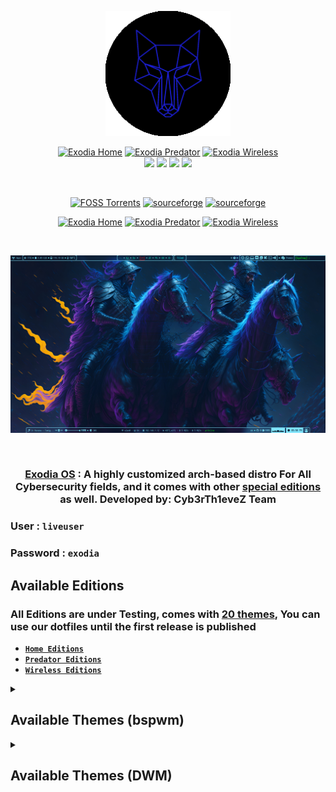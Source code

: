 <!-- LOGO -->

<p align="center">
  <a href="https://exodia-os.github.io/exodia-website/"><img src="https://github.com/Exodia-OS/.github/blob/e1ab4df119651217467731aef92f97226d5c193a/profile/GIFs/logos.gif" height="200" width="200" alt="Exodia"></a>
</p>

<!-- LOGO -->

<!-- shields -->

<p align="center">
  <a href="https://github.com/Exodia-OS/exodia-home-ISO" target="_blank"><img alt="Exodia Home" src="https://img.shields.io/github/issues/Exodia-OS/exodia-home-ISO?color=purple&style=for-the-badge"></a>
  <a href="https://github.com/Exodia-OS/exodia-predator-ISO" target="_blank"><img alt="Exodia Predator" src="https://img.shields.io/github/issues/Exodia-OS/exodia-predator-ISO?color=06CCD7&style=for-the-badge"></a>
  <a href="https://github.com/Exodia-OS/exodia-wireless-ISO" target="_blank"><img alt="Exodia Wireless" src="https://img.shields.io/github/issues/Exodia-OS/exodia-wireless-ISO?color=0078E3&style=for-the-badge"></a>

  
  <br/>
  
  <img src="https://img.shields.io/badge/Maintained%3F-Yes-deeppink?style=for-the-badge">
  <img src="https://img.shields.io/github/followers/Exodia-OS?style=for-the-badge&color=E070EF">
  <img src="https://img.shields.io/github/license/Exodia-OS/.github?style=for-the-badge&color=blueviolet">
  <img src="https://img.shields.io/github/stars/Exodia-OS?style=for-the-badge&color=2D0073">
  
</p>

<!-- shields -->

<!-- shields Download -->
  <br/>

<p align="center">
<a href="https://fosstorrents.com/distributions/exodia-os/" target="_blank"><img alt="FOSS Torrents" src="https://img.shields.io/badge/Download-FOSS%20Torrents-05122A?style=for-the-badge&color=5443B8"></a>
  <a href="https://sourceforge.net/projects/exodia-releases/files/" target="_blank"><img alt="sourceforge" src="https://img.shields.io/badge/Download-sourceforge-05122A?style=for-the-badge&color=FF6600"></a>
  <a href="https://mega.nz/folder/Uy4m3TpR#kRo4AMlQ4M0c_ZuM2leaig" target="_blank"><img alt="sourceforge" src="https://img.shields.io/badge/Download-MEGA-05122A?style=for-the-badge&color=DE040B"></a>
</p>

<p align="center">
  <a href="https://drive.google.com/file/d/187W3tQGvdGKPIHtuPNm6xDITaMq1ep5F/view?usp=share_link" target="_blank"><img alt="Exodia Home" src="https://img.shields.io/badge/Download-Home%20Edition-05122A?style=for-the-badge&color=purple"></a>
  <a href="https://drive.google.com/file/d/1sq3Hte3XRIsHnfMezKL0332aVpeLGGjS/view?usp=share_link" target="_blank"><img alt="Exodia Predator" src="https://img.shields.io/badge/Download-Predator%20Edition-05122A?style=for-the-badge&color=06CCD7"></a>
  <a href="https://drive.google.com/file/d/109FCcl73RjF2pH_o9jS76NrIbWhKdje6/view?usp=share_link" target="_blank"><img alt="Exodia Wireless" src="https://img.shields.io/badge/Download-Wireless%20Edition-05122A?style=for-the-badge&color=0078E3"></a>
</p>

<!-- shields Download -->

<!-- distro demo -->

</br>

![demo](https://github.com/Exodia-OS/.github/blob/ace17d2b8ad0d569a0cbdcdbb58558a03652ed31/profile/img/exodia.png)

</br>

<!-- distro demo -->

<!-- distro description -->

<h3 align="center">  <a href="https://exodia-os.github.io/exodia-website/">Exodia OS</a> : A highly customized arch-based distro For All Cybersecurity fields, and it comes with other <a href="#available-editions">special editions</a> as well. Developed by: Cyb3rTh1eveZ Team </h3>

### User : `liveuser`
### Password : `exodia`

<!-- distro description -->


<!-- Available Editions -->

## Available Editions

### All Editions are under Testing, comes with [20 themes](#available-themes), You can use our dotfiles until the first release is published

- [**`Home Editions`**](https://github.com/Exodia-OS/exodia-home-ISO) 
- [**`Predator Editions`**](https://github.com/Exodia-OS/exodia-predator-ISO)
- [**`Wireless Editions`**](https://github.com/Exodia-OS/exodia-wireless-ISO)


<!-- Available Editions -->

<!-- Available Themes Previews -->

<details>
   <summary><h2>Available Themes (bspwm)</h2></summary>
</br>

| Exodia | A Hacker Den |
|--|--|
| ![](https://github.com/Exodia-OS/.github/blob/a9c737a28a359543811d2353d7d25cc07056ffb1/profile/img/exodia.png) | ![](https://github.com/Exodia-OS/.github/blob/a9c737a28a359543811d2353d7d25cc07056ffb1/profile/img/Hacker.png) |

| Red Jungles | Emilia | Chad WM |
|--|--|--|
| ![](https://github.com/Exodia-OS/.github/blob/4ee052ab62c253845deb7d9b5ff2d0618cf7d8e9/profile/GIFs/RedJungles.gif) | ![](https://github.com/Exodia-OS/.github/blob/4ee052ab62c253845deb7d9b5ff2d0618cf7d8e9/profile/GIFs/Emilia.gif) | ![](https://github.com/Exodia-OS/.github/blob/4ee052ab62c253845deb7d9b5ff2d0618cf7d8e9/profile/GIFs/ChadWM.gif) |

| Hack | Black And Red | Rick |
|--|--|--|
| ![](https://github.com/Exodia-OS/.github/blob/4ee052ab62c253845deb7d9b5ff2d0618cf7d8e9/profile/GIFs/Hack.gif) | ![](https://github.com/Exodia-OS/.github/blob/4ee052ab62c253845deb7d9b5ff2d0618cf7d8e9/profile/GIFs/BlackRed.gif) | ![](https://github.com/Exodia-OS/.github/blob/4ee052ab62c253845deb7d9b5ff2d0618cf7d8e9/profile/GIFs/Rick.gif) |

| Hack The Box | BlackArch | Neon |
|--|--|--|
| ![](https://github.com/Exodia-OS/.github/blob/4ee052ab62c253845deb7d9b5ff2d0618cf7d8e9/profile/GIFs/HackTheBox.gif) | ![](https://github.com/Exodia-OS/.github/blob/4ee052ab62c253845deb7d9b5ff2d0618cf7d8e9/profile/GIFs/BlackArch.gif) | ![](https://github.com/Exodia-OS/.github/blob/4ee052ab62c253845deb7d9b5ff2d0618cf7d8e9/profile/GIFs/Neon.gif) |

| JS Coffee | Amarena | Japanese City |
|--|--|--|
| ![](https://github.com/Exodia-OS/.github/blob/4ee052ab62c253845deb7d9b5ff2d0618cf7d8e9/profile/GIFs/JSCoffee.gif) | ![](https://github.com/Exodia-OS/.github/blob/4ee052ab62c253845deb7d9b5ff2d0618cf7d8e9/profile/GIFs/Amarena.gif) | ![](https://github.com/Exodia-OS/.github/blob/4ee052ab62c253845deb7d9b5ff2d0618cf7d8e9/profile/GIFs/JapaneseCity.gif) |

| Tokyo City | VALORANT | Melissa |
|--|--|--|
| ![](https://github.com/Exodia-OS/.github/blob/4ee052ab62c253845deb7d9b5ff2d0618cf7d8e9/profile/GIFs/TokyoCity.gif) | ![](https://github.com/Exodia-OS/.github/blob/4ee052ab62c253845deb7d9b5ff2d0618cf7d8e9/profile/GIFs/VALORANT.gif) | ![](https://github.com/Exodia-OS/.github/blob/4ee052ab62c253845deb7d9b5ff2d0618cf7d8e9/profile/GIFs/Melissa.gif) |

| Cristina | Pamela | CyberPunk |
|--|--|--|
| ![](https://github.com/Exodia-OS/.github/blob/4ee052ab62c253845deb7d9b5ff2d0618cf7d8e9/profile/GIFs/Cristina.gif) | ![](https://github.com/Exodia-OS/.github/blob/4ee052ab62c253845deb7d9b5ff2d0618cf7d8e9/profile/GIFs/Pamela.gif) | ![](https://github.com/Exodia-OS/.github/blob/4ee052ab62c253845deb7d9b5ff2d0618cf7d8e9/profile/GIFs/CyberPunk.gif) |

</details>

<!-- Available Themes Previews -->




<details>
   <summary><h2>Available Themes (DWM)</h2></summary>
</br>

![](https://github.com/Exodia-OS/.github/blob/1f05652be9d765b9f1131c3ac5de7baaf346d4e4/profile/DWM/exodia-dwm.gif)

|  |  |
|--|--|
| ![](https://github.com/Exodia-OS/.github/blob/1f05652be9d765b9f1131c3ac5de7baaf346d4e4/profile/DWM/1.png) | ![](https://github.com/Exodia-OS/.github/blob/1f05652be9d765b9f1131c3ac5de7baaf346d4e4/profile/DWM/2.png) |


| ![](https://github.com/Exodia-OS/.github/blob/1f05652be9d765b9f1131c3ac5de7baaf346d4e4/profile/DWM/3.png) | ![](https://github.com/Exodia-OS/.github/blob/1f05652be9d765b9f1131c3ac5de7baaf346d4e4/profile/DWM/4.png) | ![](https://github.com/Exodia-OS/.github/blob/1f05652be9d765b9f1131c3ac5de7baaf346d4e4/profile/DWM/5.png) |
|--|--|--|
| ![](https://github.com/Exodia-OS/.github/blob/1f05652be9d765b9f1131c3ac5de7baaf346d4e4/profile/DWM/6.png) | ![](https://github.com/Exodia-OS/.github/blob/1f05652be9d765b9f1131c3ac5de7baaf346d4e4/profile/DWM/7.png) | ![](https://github.com/Exodia-OS/.github/blob/1f05652be9d765b9f1131c3ac5de7baaf346d4e4/profile/DWM/8.png) |

</details>

<!-- Available Themes Previews -->
